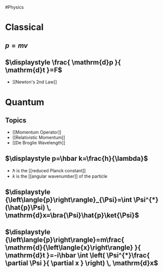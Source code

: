 #Physics
# Classical
## $\displaystyle p=mv$
## $\displaystyle \frac{ \mathrm{d}p }{ \mathrm{d}t }=F$
* [[Newton's 2nd Law]]
# Quantum
## Topics
* [[Momentum Operator]]
* [[Relativistic Momentum]]
* [[De Broglie Wavelength]]
## $\displaystyle p=\hbar k=\frac{h}{\lambda}$

* $\displaystyle \hbar$ is the [[reduced Planck constant]]
* $\displaystyle k$ is the [[angular wavenumber]] of the particle
## $\displaystyle {\left\langle{p}\right\rangle}_{\Psi}=\int \Psi^{*}(\hat{p}\Psi) \, \mathrm{d}x=\bra{\Psi}\hat{p}\ket{\Psi}$
## $\displaystyle {\left\langle{p}\right\rangle}=m\frac{ \mathrm{d}{\left\langle{x}\right\rangle} }{ \mathrm{d}t }=-i\hbar \int \left( \Psi^{*}\frac{ \partial \Psi }{ \partial x } \right) \, \mathrm{d}x$